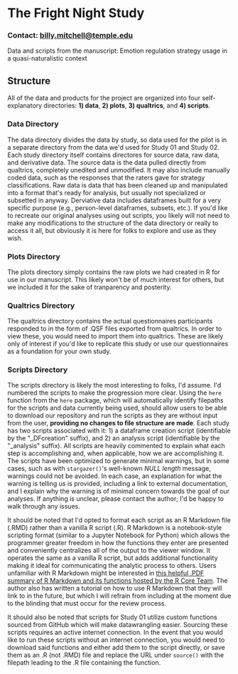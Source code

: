 # The Fright Night Study
### Contact: billy.mitchell@temple.edu
Data and scripts from the manuscript: Emotion regulation strategy usage in a quasi-naturalistic context

## Structure
All of the data and products for the project are organized into four self-explanatory directories: **1) data**, **2) plots**, **3) qualtrics**, and **4) scripts**. 

### Data Directory
The data directory divides the data by study, so data used for the pilot is in a separate directory from the data we'd used for Study 01 and Study 02. Each study directory itself contains directores for source data, raw data, and derivative data. The source data is the data pulled directly from qualtrics, completely unedited and unmodified. It may also include manually coded data, such as the responses that the raters gave for strategy classifications. Raw data is data that has been cleaned up and manipulated into a format that's ready for analysis, but usually not specialized or subsetted in anyway. Derviative data includes dataframes built for a very specific purpose (e.g., person-level dataframes, subsets, etc.). If you'd like to recreate our original analyses using out scripts, you likely will not need to make any modifications to the structure of the data directory or really to access it all, but obviously it is here for folks to explore and use as they wish.

### Plots Directory
The plots directory simply contains the raw plots we had created in R for use in our manuscript. This likely won't be of much interest for others, but we included it for the sake of tranparency and posterity. 

### Qualtrics Directory
The qualtrics directory contains the actual questionnaires participants responded to in the form of .QSF files exported from qualtrics. In order to view these, you would need to import them into qualtrics. These are likely only of interest if you'd like to replicate this study or use our questionnaires as a foundation for your own study. 

### Scripts Directory
The scripts directory is likely the most interesting to folks, I'd assume. I'd numbered the scripts to make the progression more clear. Using the `here` function from the `here` package, which will automatically identify filepaths for the scripts and data currently being used, should allow users to be able to download our repository and run the scripts as they are without input from the user, **providing no changes to file structure are made**. Each study has two scripts associated with it: 1) a dataframe creation script (identifiable by the "_DFcreation" suffix), and 2) an analysis script (identifiable by the "_analysis" suffix). All scripts are heavily commented to explain what each step is accomplishing and, when applicable, how we are accomplishing it. The scripts have been optimized to generate minimal warnings, but in some cases, such as with ```stargazer()```'s well-known *NULL length* message, warnings could not be avoided. In each case, an explanation for what the warning is telling us is provided, including a link to external documentation, and I explain why the warning is of minimal concern towards the goal of our analyses. If anything is unclear, please contact the author; I'd be happy to walk through any issues.  

It should be noted that I'd opted to format each script as an R Markdown file (.RMD) rather than a vanilla R script (.R). R Markdown is a notebook-style scripting format (similar to a Jupyter Notebook for Python) which allows the programmer greater freedom in how the functions they enter are presented and conveniently centralizes all of the output to the viewer window. It operates the same as a vanilla R script, but adds additional functionality making it ideal for communicating the analytic process to others. Users unfamiliar with R Markdown might be interested in [this helpful .PDF summary of R Markdown and its functions hosted by the R Core Team](https://www.rstudio.com/wp-content/uploads/2015/02/rmarkdown-cheatsheet.pdf). The author also has written a tutorial on how to use R Markdown that they will link to in the future, but which I will refrain from including at the moment due to the blinding that must occur for the review process.  

It should also be noted that scripts for Study 01 utilize custom functions sourced from GitHub which will make datawrangling easier. Sourcing these scripts requires an active internet connection. In the event that you would like to run these scripts without an internet connection, you would need to download said functions and either add them to the script directly, or save them as an .R (not .RMD) file and replace the URL under ```source()``` with the filepath leading to the .R file containing the function.  

  

